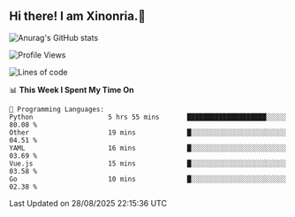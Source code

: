 ## Hi there! I am Xinonria.👋

![Anurag's GitHub stats](https://status-git-main-xinonrias-projects-f26540e3.vercel.app/api?username=xinonria&hide=stars,issues)

<!--START_SECTION:waka-->
![Profile Views](http://img.shields.io/badge/Profile%20Views-11-blue)

![Lines of code](https://img.shields.io/badge/From%20Hello%20World%20I%27ve%20Written-7.3%20million%20lines%20of%20code-blue)

📊 **This Week I Spent My Time On** 

```text
💬 Programming Languages: 
Python                   5 hrs 55 mins       ████████████████████░░░░░   80.08 % 
Other                    19 mins             █░░░░░░░░░░░░░░░░░░░░░░░░   04.51 % 
YAML                     16 mins             █░░░░░░░░░░░░░░░░░░░░░░░░   03.69 % 
Vue.js                   15 mins             █░░░░░░░░░░░░░░░░░░░░░░░░   03.58 % 
Go                       10 mins             █░░░░░░░░░░░░░░░░░░░░░░░░   02.38 % 
```


 Last Updated on 28/08/2025 22:15:36 UTC
<!--END_SECTION:waka-->

<!--
**xinonria/xinonria** is a ✨ _special_ ✨ repository because its `README.md` (this file) appears on your GitHub profile.

Here are some ideas to get you started:

- 🔭 I’m currently working on ...
- 🌱 I’m currently learning ...
- 👯 I’m looking to collaborate on ...
- 🤔 I’m looking for help with ...
- 💬 Ask me about ...
- 📫 How to reach me: ...
- 😄 Pronouns: ...
- ⚡ Fun fact: ...
-->


